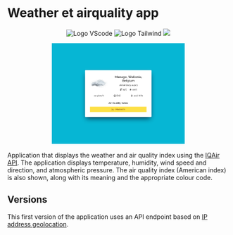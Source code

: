 # Weather et airquality app

<p align="center">
    <img src="https://img.shields.io/badge/Visual_Studio_Code-0078D4?style=for-the-badge&logo=visual%20studio%20code&logoColor=white" alt="Logo VScode">
    <img src="https://img.shields.io/badge/Tailwind_CSS-38B2AC?style=for-the-badge&logo=tailwind-css&logoColor=white" alt="Logo Tailwind">
    <img src="https://img.shields.io/badge/React-20232A?style=for-the-badge&logo=react&logoColor=61DAFB">
</p>

<p align="center">
    <img src="src/assets//img/readme.png" width="60%">
</p>


Application that displays the weather and air quality index using the [IQAir API](https://www.iqair.com/fr/).
The application displays temperature, humidity, wind speed and direction, and atmospheric pressure. The air quality index (American index) is also shown, along with its meaning and the appropriate colour code. 

## Versions

This first version of the application uses an API endpoint based on [IP address geolocation](https://api-docs.iqair.com/#376c20f8-b338-404b-851e-2ed244104ca5).


